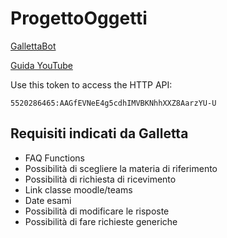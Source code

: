 # ProgettoOggetti

[GallettaBot](t.me/GallettaBot)

[Guida YouTube](https://www.youtube.com/watch?v=rDU3RGlm37k)

Use this token to access the HTTP API:
``` 
5520286465:AAGfEVNeE4g5cdhIMVBKNhhXXZ8AarzYU-U
```

## Requisiti indicati da Galletta

- FAQ Functions
- Possibilità di scegliere la materia di riferimento
- Possibilità di richiesta di ricevimento
- Link classe moodle/teams
- Date esami
- Possibilità di modificare le risposte
- Possibilità di fare richieste generiche
